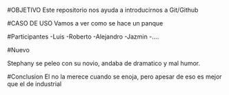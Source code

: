 #OBJETIVO
Este repositorio nos ayuda a introducirnos a Git/Github

#CASO DE USO
Vamos a ver como se hace un panque 

#Participantes 
-Luis
-Roberto
-Alejandro
-Jazmin 
-....

#Nuevo

Stephany se peleo con su novio, andaba de dramatico y mal humor.

#Conclusion
El no la merece cuando se enoja, pero apesar de eso es mejor que el de industrial
